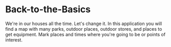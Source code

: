 # Back-to-the-Basics
We're in our houses all the time. Let's change it. In this application you will find a map with many parks, outdoor places, outdoor stores, and places to get equipment. Mark places and times where you're going to be or points of interest.
